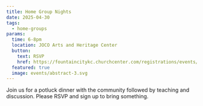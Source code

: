 ```yaml
---
title: Home Group Nights
date: 2025-04-30
tags:
  - home-groups
params:
  time: 6-8pm
  location: JOCO Arts and Heritage Center
  button:
    text: RSVP
    href: https://fountaincitykc.churchcenter.com/registrations/events/2655329
  featured: true
  image: events/abstract-3.svg
---
```


Join us for a potluck dinner with the community followed by teaching and discussion. Please RSVP and sign up to bring something.
